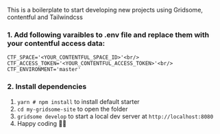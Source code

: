 This is a boilerplate to start developing new projects using Gridsome, contentful and Tailwindcss

### 1. Add following varaibles to .env file and replace them with your contentful access data:
` CTF_SPACE='<YOUR_CONTENTFUL_SPACE_ID>'<br/>
  CTF_ACCESS_TOKEN='<YOUR_CONTENTFUL_ACCESS_TOKEN>'<br/>
  CTF_ENVIRONMENT='master'
  `

### 2. Install dependencies

1. `yarn # npm install` to install default starter
2. `cd my-gridsome-site` to open the folder
3. `gridsome develop` to start a local dev server at `http://localhost:8080`
4. Happy coding 🎉🙌
